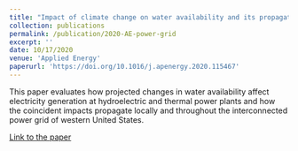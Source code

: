 ```yaml
---
title: "Impact of climate change on water availability and its propagation through the Western U.S. power grid"
collection: publications
permalink: /publication/2020-AE-power-grid
excerpt: ''
date: 10/17/2020
venue: 'Applied Energy'
paperurl: 'https://doi.org/10.1016/j.apenergy.2020.115467'
---
```

This paper evaluates how projected changes in water availability affect electricity generation at hydroelectric and thermal power plants and how the coincident impacts propagate locally and throughout the interconnected power grid of western United States. 

[Link to the paper](https://doi.org/10.1016/j.apenergy.2020.115467)

